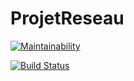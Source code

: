 # ProjetReseau


[![Maintainability](https://api.codeclimate.com/v1/badges/69ae3c68cf432469ebd0/maintainability)](https://codeclimate.com/github/florentin72/ProjetReseau/maintainability)




[![Build Status](https://travis-ci.org/florentin72/ProjetReseau.svg?branch=master)](https://travis-ci.org/florentin72/ProjetReseau)
